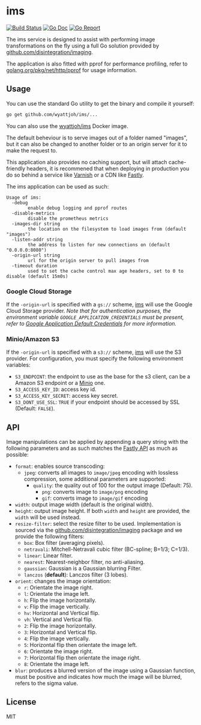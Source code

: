 # ims

[![Build Status](https://drone.wyattjoh.com/api/badges/wyatt/ims/status.svg)](https://drone.wyattjoh.com/wyatt/ims)
[![Go Doc](https://godoc.org/github.com/wyattjoh/ims/lib?status.svg)](http://godoc.org/github.com/wyattjoh/ims/lib)
[![Go Report](https://goreportcard.com/badge/github.com/wyattjoh/ims)](https://goreportcard.com/report/github.com/wyattjoh/ims)

The ims service is designed to assist with performing image transformations on
the fly using a full Go solution provided by [github.com/disintegration/imaging](https://github.com/disintegration/imaging).

The application is also fitted with pprof for performance profiling, refer to
[golang.org/pkg/net/http/pprof](https://golang.org/pkg/net/http/pprof/) for usage information.

## Usage

You can use the standard Go utility to get the binary and compile it yourself:

```bash
go get github.com/wyattjoh/ims/...
```

You can also use the [wyattjoh/ims](https://hub.docker.com/r/wyattjoh/ims/) Docker image.

The default beheviour is to serve images out of a folder named "images", but it
can also be changed to another folder or to an origin server for it to make the
request to.

This application also provides no caching support, but will attach cache-friendly
headers, it is recommened that when deploying in production you do so behind a
service like [Varnish](https://www.varnish-cache.org/) or a CDN like
[Fastly](https://www.fastly.com/).

The ims application can be used as such:

```
Usage of ims:
  -debug
    	enable debug logging and pprof routes
  -disable-metrics
    	disable the prometheus metrics
  -images-dir string
    	the location on the filesystem to load images from (default "images")
  -listen-addr string
    	the address to listen for new connections on (default "0.0.0.0:8080")
  -origin-url string
    	url for the origin server to pull images from
  -timeout duration
    	used to set the cache control max age headers, set to 0 to disable (default 15m0s)
```

### Google Cloud Storage

If the `-origin-url` is specified with a `gs://` scheme, [ims](https://github.com/wyattjoh/ims)
will use the Google Cloud Storage provider. _Note that for authentication
purposes, the environment variable `GOOGLE_APPLICATION_CREDENTIALS` must be
present, refer to [Google Application Default Credentials](https://developers.google.com/identity/protocols/application-default-credentials)
for more information._

### Minio/Amazon S3

If the `-origin-url` is specified with a `s3://` scheme, [ims](https://github.com/wyattjoh/ims)
will use the S3 provider. For configuration, you must specify the following environment variables:

- `S3_ENDPOINT`: the endpoint to use as the base for the s3 client, can be a Amazon S3 endpoint or
	a [Minio](https://www.minio.io/) one.
- `S3_ACCESS_KEY_ID`: access key id.
- `S3_ACCESS_KEY_SECRET`: access key secret.
- `S3_DONT_USE_SSL`: `TRUE` if your endpoint should be accessed by SSL (Default: `FALSE`).

## API

Image manipulations can be applied by appending a query string with the following parameters and as
such matches the [Fastly API](https://docs.fastly.com/api/imageopto) as much as possible:

- `format`: enables source transcoding:
  - `jpeg`: converts all images to `image/jpeg` encoding with lossless compression, some additional parameters are supported:
    - `quality`: the quality out of 100 for the output image (Default: 75).
      - `png`: converts image to `image/png` encoding
      - `gif`: converts image to `image/gif` encoding
- `width`: output image width (default is the original width).
- `height`: output image height. If both `width` and `height` are provided, the
  `width` will be used instead.
- `resize-filter`: select the resize filter to be used. Implementation is sourced via the [github.com/disintegration/imaging](https://github.com/disintegration/imaging) package and we provide the following filters:
  - `box`: Box filter (averaging pixels).
  - `netravali`: Mitchell-Netravali cubic filter (BC-spline; B=1/3; C=1/3).
  - `linear`: Linear filter.
  - `nearest`: Nearest-neighbor filter, no anti-aliasing.
  - `gaussian`: Gaussian is a Gaussian blurring Filter.
  - `lanczos` (**default**): Lanczos filter (3 lobes).
- `orient`: changes the image orientation:
  - `r`: Orientate the image right.
  - `l`: Orientate the image left.
  - `h`: Flip the image horizontally.
  - `v`: Flip the image vertically.
  - `hv`: Horizontal and Vertical flip.
  - `vh`: Vertical and Vertical flip.
  - `2`: Flip the image horizontally.
  - `3`: Horizontal and Vertical flip.
  - `4`: Flip the image vertically.
  - `5`: Horizontal flip then orientate the image left.
  - `6`: Orientate the image right.
  - `7`: Horizontal flip then orientate the image right.
  - `8`: Orientate the image left.
- `blur`: produces a blurred version of the image using a Gaussian function,
  must be positive and indicates how much the image will be blurred, refers to
  the sigma value.

## License

MIT